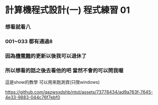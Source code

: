 # 計算機程式設計(一) 程式練習 01
### 想看就看八
### 001~033 都有通過8 
### 因為[機電難](https://github.com/WalkingMen666/NTUT-ComputerProgramming "游標顯示")的更新以後我可以退休了
### 所以想看的話之後去看他的吧 當然不會的可以問我喔

這是show的教學 可以用來跑測資(只限windows)

https://github.com/qazwsxdshb/ntut/assets/73778434/ad9a763f-7645-4e33-9883-044c76f7ebf0

